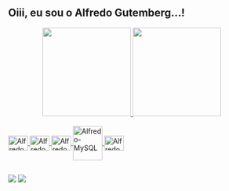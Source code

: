 ## Oiii, eu sou o Alfredo Gutemberg...!
<div align="center">
  <a href="https://github.com/AllGun">
  <img height="180em" src="https://github-readme-stats.vercel.app/api?username=AllGun&show_icons=true&theme=great-gatsby&include_all_commits=true&count_private=true"/>
  <img height="180em" src="https://github-readme-stats.vercel.app/api/top-langs/?username=AllGun&layout=compact&langs_count=7&theme=great-gatsby"/>
</div>
<div style="display: inline_block"><br>
  
  
  <img align="center" alt="Alfredo-HTML" height="30" width="40" src="https://cdn.jsdelivr.net/gh/devicons/devicon/icons/html5/html5-original.svg">
  <img align="center" alt="Alfredo-CSS" height="30" width="40" src="https://cdn.jsdelivr.net/gh/devicons/devicon/icons/css3/css3-original.svg">
  <img align="center" alt="Alfredo-JS" height="30" width="40" src="https://cdn.jsdelivr.net/gh/devicons/devicon/icons/javascript/javascript-original.svg">
  <img align="center" alt="Alfredo-MySQL" height="70" width="60" src="https://cdn.jsdelivr.net/gh/devicons/devicon/icons/mysql/mysql-plain-wordmark.svg" />
  <img align="center" alt="Alfredo-Git" height="30" width="40" src="https://cdn.jsdelivr.net/gh/devicons/devicon/icons/git/git-original.svg" />
          
          

  
  ##
 
<div> 
 
 
 	
 

  <a href="https://www.linkedin.com/in/alfredo-gutemberg-823505170/" target="_blank"><img src="https://img.shields.io/badge/-LinkedIn-%230077B5?style=for-the-badge&logo=linkedin&logoColor=white" target="_blank"></a>
  <a href="https://alfredogutemberg.blogspot.com/" target="_blank"><img src="https://img.shields.io/badge/Blogger-FF5722?style=for-the-badge&logo=blogger&logoColor=white"></a>
 
  
  
  
  
  
  
  
  
  
  
  
  
  
 
 
